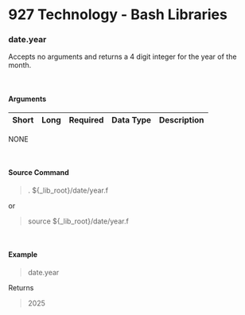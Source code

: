 # **927 Technology - Bash Libraries**


### date.year

Accepts no arguments and returns a 4 digit integer for the year of the month.


&nbsp;
#### Arguments
|Short|Long|Required|Data Type|Description
|:-|:-|:-|:-|:-
NONE

&nbsp;
#### Source Command
> . ${_lib_root}/date/year.f

or

> source ${_lib_root}/date/year.f

&nbsp;
#### Example

> date.year

Returns 
> 2025